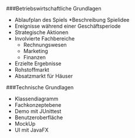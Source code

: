 ###Betriebswirtschaftliche Grundlagen
*	Ablaufplan des Spiels
  *Beschreibung Spielidee
*	Ereignisse während einer Geschäftsperiode
  *	Strategische Aktionen
  *	Involvierte Fachbereiche
    * Rechnungswesen
    * Marketing
    * Finanzen
  * Erzielte Ergebnisse
* Rohstoffmarkt
*	Absatzmarkt für Häuser

###Technische Grundlagen
*	Klassendiagramm
*	Fachkonzeptebene
  * Demo mit JUnittest
*	Benutzeroberfläche
  * MockUp
  * UI mit JavaFX
